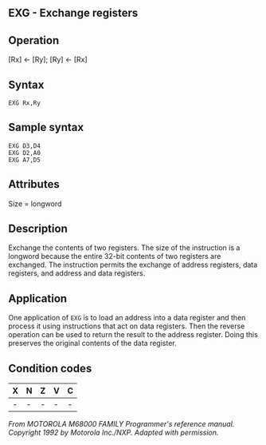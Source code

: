 ## EXG - Exchange registers

## Operation
[Rx] ← [Ry]; [Ry] ← [Rx]

## Syntax
```assembly
EXG Rx,Ry
```
## Sample syntax
```assembly
EXG D3,D4
EXG D2,A0
EXG A7,D5
```

## Attributes
Size = longword

## Description
Exchange the contents of two registers. The size of the instruction
is a longword because the entire 32-bit contents of two registers
are exchanged. The instruction permits the exchange of address
registers, data registers, and address and data registers.

## Application
One application of `EXG` is to load an address into a data register and then process it using instructions that act on data registers. Then the reverse operation can be used to return the result to the address register. Doing this preserves the original contents of the
data register.

## Condition codes
|X|N|Z|V|C|
|--|--|--|--|--|
|-|-|-|-|-|

*From MOTOROLA M68000 FAMILY Programmer's reference manual. Copyright 1992 by Motorola Inc./NXP. Adapted with permission.*